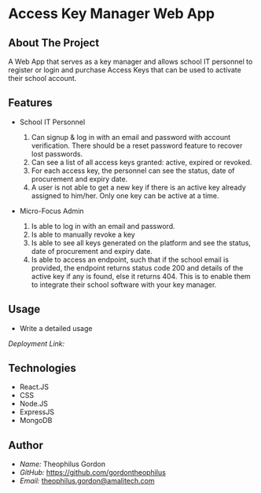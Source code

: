 # Access Key Manager Web App

## About The Project

A Web App that serves as a key manager and allows school IT personnel to register
or login and purchase Access Keys that can be used to activate their school account.

## Features

- School IT Personnel

  1. Can signup & log in with an email and password with account verification.
     There should be a reset password feature to recover lost passwords.
  2. Can see a list of all access keys granted: active, expired or revoked.
  3. For each access key, the personnel can see the status, date of
     procurement and expiry date.
  4. A user is not able to get a new key if there is an active key already
     assigned to him/her. Only one key can be active at a time.

- Micro-Focus Admin
  1. Is able to log in with an email and password.
  2. Is able to manually revoke a key
  3. Is able to see all keys generated on the platform and see the status, date of
     procurement and expiry date.
  4. Is able to access an endpoint, such that if the school email is provided, the
     endpoint returns status code 200 and details of the active key if any is found, else
     it returns 404. This is to enable them to integrate their school software with your
     key manager.

## Usage

- Write a detailed usage

_Deployment Link:_

<!-- <Not Yet Deployed> -->

## Technologies

- React.JS
- CSS
- Node.JS
- ExpressJS
- MongoDB

## Author

- _Name:_ Theophilus Gordon
- _GitHub:_ <https://github.com/gordontheophilus>
- _Email:_ theophilus.gordon@amalitech.com

